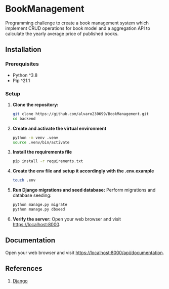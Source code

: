 # BookManagement

Programming challenge to create a book management system which implement CRUD operations for book model and a aggregation API to calculate
the yearly average price of published books.

## Installation

### Prerequisites

- Python ^3.8
- Pip ^21.1

### Setup

1. **Clone the repository:**

   ```bash
   git clone https://github.com/alvaro230699/BookManagement.git
   cd backend
   ```

2. **Create and activate the virtual environment**

   ```bash
   python -m venv .venv
   source .venv/bin/activate
   ```

3. **Install the requirements file**

   ```bash
   pip install -r requirements.txt
   ```

4. **Create the env file and setup it accordingly with the .env.example**

   ```bash
   touch .env
   ```

5. **Run Django migrations and seed database:**
   Perform migrations and database seeding:

   ```bash
   python manage.py migrate
   python manage.py dbseed
   ```

6. **Verify the server:**
   Open your web browser and visit [https://localhost:8000](https://localhost:8000).

## Documentation

Open your web browser and visit [https://localhost:8000/api/documentation](https://localhost:8000/api/documentation).

## References

1. [Django](https://www.djangoproject.com/)
